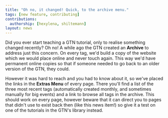 ```yaml
---
title: "Oh no, it changed! Quick, to the archive menu."
tags: [new feature, contributing]
contributions:
  authorship: [hexylena, shiltemann]
layout: news
---
```


Did you ever start teaching a GTN tutorial, only to realise something changed recently? Oh no! A while ago the GTN created an **Archive** to address just this concern.
On every tag, we'd build a copy of the website which we would place online and never touch again. This way we'd have permanent online copies so that if someone needed to go back to an older version of the GTN, they could.

However it was hard to reach and you had to know about it, so we've placed the links in the **Extras Menu** of every page. There you'll find a list of the three most recent tags (automatically created monthly, and sometimes manually for big events) and a link to browse all tags in the archive. This should work on every page, however beware that it can direct you to pages that didn't use to exist back then (like this news item!) so give it a test on one of the tutorials in the GTN's library instead.
